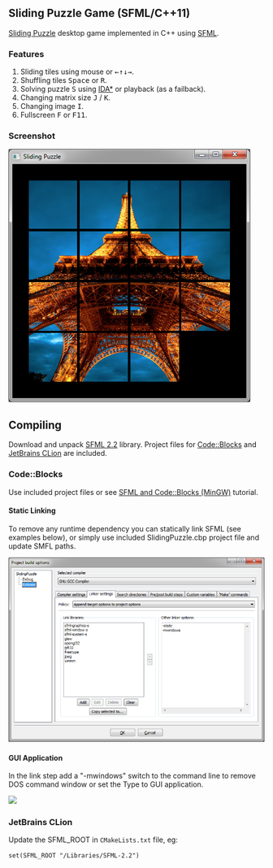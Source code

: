 ## Sliding Puzzle Game (SFML/C++11)

[Sliding Puzzle](http://en.wikipedia.org/wiki/Sliding_puzzle) desktop game implemented in C++ using [SFML](http://www.sfml-dev.org/).

### Features
 1. Sliding tiles using mouse or <kbd>&larr;</kbd><kbd>&uarr;</kbd><kbd>&darr;</kbd><kbd>&rarr;</kbd>.
 2. Shuffling tiles <kbd>Space</kbd> or <kbd>R</kbd>.
 3. Solving puzzle <kbd>S</kbd> using [IDA*](http://en.wikipedia.org/wiki/IDA*) or playback (as a failback).
 4. Changing matrix size <kbd>J</kbd> / <kbd>K</kbd>.
 5. Changing image <kbd>I</kbd>.
 6. Fullscreen <kbd>F</kbd> or <kbd>F11</kbd>.

### Screenshot
![](https://raw.githubusercontent.com/pkoper/sliding-puzzle/master/doc/images/screenshot.png)

## Compiling
Download and unpack [SFML 2.2](http://www.sfml-dev.org/) library. Project files for [Code::Blocks](http://www.codeblocks.org/) and [JetBrains CLion](https://www.jetbrains.com/clion/) are included.

### Code::Blocks
Use included project files or see [SFML and Code::Blocks (MinGW)](http://www.sfml-dev.org/tutorials/2.0/start-cb.php) tutorial.

#### Static Linking
To remove any runtime dependency you can statically link SFML (see examples below), or simply use included SlidingPuzzle.cbp project file and update SMFL paths.

![](https://raw.githubusercontent.com/pkoper/sliding-puzzle/master/doc/images/codeblocks-linker.png)

#### GUI Application
In the link step add a "-mwindows" switch to the command line to remove DOS command window or set the Type to GUI application.

![](https://raw.githubusercontent.com/pkoper/sliding-puzzle/master/doc/images/codeblocks-target.png)

### JetBrains CLion
Update the SFML_ROOT in `CMakeLists.txt` file, eg:

```
set(SFML_ROOT "/Libraries/SFML-2.2")
```
